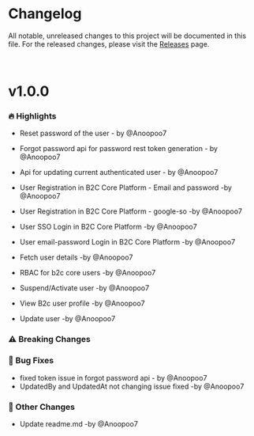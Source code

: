 # Changelog

All notable, unreleased changes to this project will be documented in this file. For the released changes, please visit the [Releases](https://github.com/florimus/flourimus-b2c-core/releases) page.

</br>

# v1.0.0

### 🔥 Highlights
- Reset password of the user - by @Anoopoo7
- Forgot password api for password rest token generation - by @Anoopoo7
- Api for updating current authenticated user - by @Anoopoo7

- User Registration in B2C Core Platform - Email and password -by @Anoopoo7
- User Registration in B2C Core Platform - google-so -by @Anoopoo7
- User SSO Login in B2C Core Platform -by @Anoopoo7
- User email-password Login in B2C Core Platform -by @Anoopoo7
- Fetch user details -by @Anoopoo7
- RBAC for b2c core users -by @Anoopoo7
- Suspend/Activate user -by @Anoopoo7
- View B2c user profile -by @Anoopoo7
- Update user -by @Anoopoo7

### ⚠️ Breaking Changes

### 🐛 Bug Fixes
- fixed token issue in forgot password api - by @Anoopoo7
- UpdatedBy and UpdatedAt not changing issue fixed -by @Anoopoo7

### 📌 Other Changes
- Update readme.md -by @Anoopoo7
